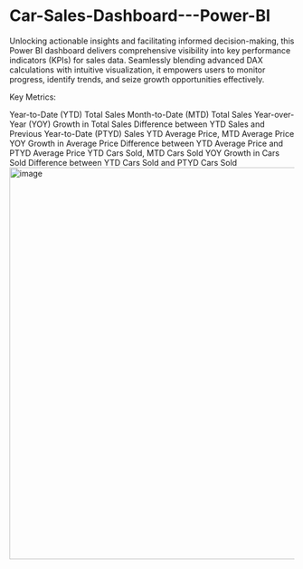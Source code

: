 # Car-Sales-Dashboard---Power-BI

Unlocking actionable insights and facilitating informed decision-making, this Power BI dashboard delivers comprehensive visibility into key performance indicators (KPIs) for sales data. Seamlessly blending advanced DAX calculations with intuitive visualization, it empowers users to monitor progress, identify trends, and seize growth opportunities effectively.

Key Metrics:

Year-to-Date (YTD) Total Sales
Month-to-Date (MTD) Total Sales
Year-over-Year (YOY) Growth in Total Sales
Difference between YTD Sales and Previous Year-to-Date (PTYD) Sales
YTD Average Price, MTD Average Price
YOY Growth in Average Price
Difference between YTD Average Price and PTYD Average Price
YTD Cars Sold, MTD Cars Sold
YOY Growth in Cars Sold
Difference between YTD Cars Sold and PTYD Cars Sold
<img width="692" alt="image" src="https://github.com/diiyyaa16/Car-Sales-Dashboard---Power-BI/assets/137419262/4dc64b16-e597-4119-928a-614b1b36a4f9">
